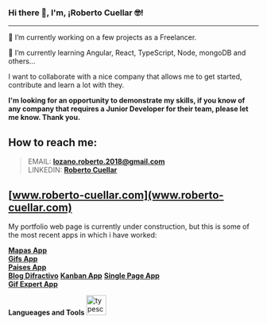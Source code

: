 ### Hi there 👋, I'm, ¡Roberto Cuellar 🤓!
---
 🔭 I’m currently working on a few projects as a Freelancer.

 🌱 I’m currently learning Angular, React, TypeScript, Node, mongoDB and others... 

  I want to collaborate with a nice company that allows me to get started, contribute and learn a lot with they.
  
  **I'm looking for an opportunity to demonstrate my skills, if you know of any company that requires a Junior Developer for their team, please let me know. Thank you.**
  
## How to reach me: 
  > EMAIL: **lozano.roberto.2018@gmail.com** <br>
   LINKEDIN: [**Roberto Cuellar**](https://www.linkedin.com/in/roberto-cuellar/**)
  
## [www.roberto-cuellar.com](www.roberto-cuellar.com) 
  My portfolio web page is currently under construction, but this is some of the most recent apps in which i have worked:
  
  [**Mapas App**](https://famous-bublanina-3a397f.netlify.app)<br>
  [**Gifs App**](https://graceful-dodol-b2eb6d.netlify.app/)<br>
  [**Paises App**](https://celebrated-rolypoly-d21d5c.netlify.app/)<br>
  [**Blog Difractivo**](http://tesis-fisica-unipamplona.s3-website-us-east-1.<br>amazonaws.com/)
  [**Kanban App**](http://kanbanapp-roberto-cuellar.s3-website-us-east-1.amazonaws.<br>com/)
  [**Single Page App**](http://spa-roberto-cuellar-2022.s3-website-us-east-1.amazonaws.com/)<br>
  [**Gif Expert App**](http://robertocuellarreact.s3-website-us-east-1.amazonaws.com/)<br>
  
  **Langueages and Tools**
  <img src="https://img.icons8.com/color/192/typescript.png" alt="typescripT" width="40" height="40" /> <br>
